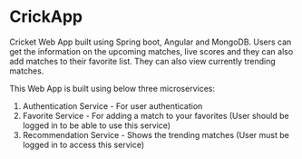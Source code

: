 # CrickApp
Cricket Web App built using Spring boot, Angular and MongoDB. Users can get the information on the upcoming matches, live scores and they can also add matches to their favorite list. They can also view currently trending matches.

This Web App is built using below three microservices:
1. Authentication Service - For user authentication
2. Favorite Service - For adding a match to your favorites (User should be logged in to be able to use this service)
3. Recommendation Service - Shows the trending matches (User must be logged in to access this service)
